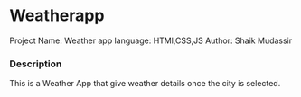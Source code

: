 # Weatherapp
Project Name: Weather app 
language: HTMl,CSS,JS
Author: Shaik Mudassir
     
### Description
This is a Weather App that give weather details once the city is selected.
